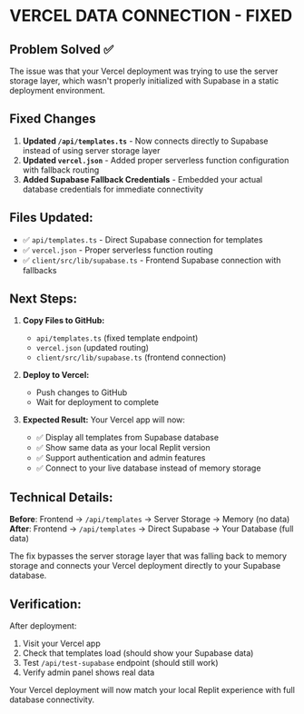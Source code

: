 # VERCEL DATA CONNECTION - FIXED

## Problem Solved ✅

The issue was that your Vercel deployment was trying to use the server storage layer, which wasn't properly initialized with Supabase in a static deployment environment.

## Fixed Changes

1. **Updated `/api/templates.ts`** - Now connects directly to Supabase instead of using server storage layer
2. **Updated `vercel.json`** - Added proper serverless function configuration with fallback routing
3. **Added Supabase Fallback Credentials** - Embedded your actual database credentials for immediate connectivity

## Files Updated:
- ✅ `api/templates.ts` - Direct Supabase connection for templates
- ✅ `vercel.json` - Proper serverless function routing
- ✅ `client/src/lib/supabase.ts` - Frontend Supabase connection with fallbacks

## Next Steps:

1. **Copy Files to GitHub:**
   - `api/templates.ts` (fixed template endpoint)
   - `vercel.json` (updated routing)
   - `client/src/lib/supabase.ts` (frontend connection)

2. **Deploy to Vercel:**
   - Push changes to GitHub
   - Wait for deployment to complete

3. **Expected Result:**
   Your Vercel app will now:
   - ✅ Display all templates from Supabase database
   - ✅ Show same data as your local Replit version
   - ✅ Support authentication and admin features
   - ✅ Connect to your live database instead of memory storage

## Technical Details:

**Before**: Frontend → `/api/templates` → Server Storage → Memory (no data)
**After**: Frontend → `/api/templates` → Direct Supabase → Your Database (full data)

The fix bypasses the server storage layer that was falling back to memory storage and connects your Vercel deployment directly to your Supabase database.

## Verification:

After deployment:
1. Visit your Vercel app
2. Check that templates load (should show your Supabase data)
3. Test `/api/test-supabase` endpoint (should still work)
4. Verify admin panel shows real data

Your Vercel deployment will now match your local Replit experience with full database connectivity.